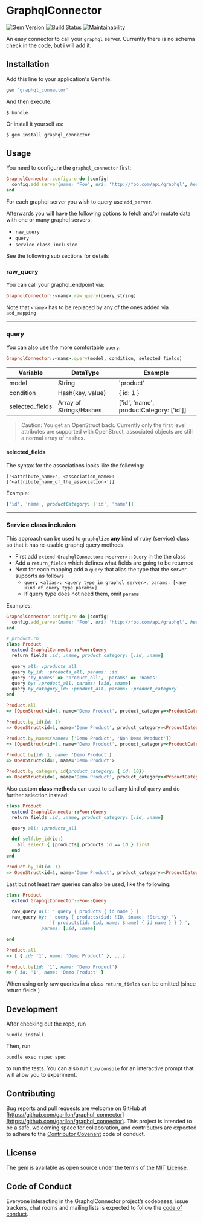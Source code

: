 
# GraphqlConnector

[![Gem
Version](https://badge.fury.io/rb/graphql_connector.svg)](https://badge.fury.io/rb/graphql_connector)
[![Build
Status](https://travis-ci.org/Garllon/graphql_connector.svg?branch=master)](https://travis-ci.org/Garllon/graphql_connector)
[![Maintainability](https://api.codeclimate.com/v1/badges/548db3cf0d078b379c84/maintainability)](https://codeclimate.com/github/Garllon/graphql_connector/maintainability)

An easy connector to call your `graphql` server. Currently there is no schema
check in the code, but i will add it.

## Installation

Add this line to your application's Gemfile:

```ruby
gem 'graphql_connector'
```

And then execute:

    $ bundle

Or install it yourself as:

    $ gem install graphql_connector

## Usage

You need to configure the `graphql_connector` first:
``` ruby
GraphqlConnector.configure do |config|
  config.add_server(name: 'Foo', uri: 'http://foo.com/api/graphql', headers: {})
end
```

For each graphql server you wish to query use `add_server`.

Afterwards you will have the following options to fetch and/or mutate data with
one or many graphql servers:

* `raw_query`
* `query`
* `service class inclusion`

See the following sub sections for details

### raw_query

You can call your graphql_endpoint via:
```ruby
GraphqlConnector::<name>.raw_query(query_string)
```

Note that `<name>` has to be replaced by any of the ones added via `add_mapping`

---
### query

You can also use the more comfortable `query`:
```ruby
GraphqlConnector::<name>.query(model, condition, selected_fields)
```

| Variable        | DataType                | Example                                 |
|----------------|-------------------------|------------------------------------------|
| model           | String                  | 'product'                               |
| condition       | Hash(key, value)        | { id: 1 }                               |
| selected_fields | Array of Strings/Hashes | ['id', 'name', productCategory: ['id']] |

> Caution:
> You get an OpenStruct back. Currently only the first level attributes are
> supported with OpenStruct, associated objects are still a normal array of
> hashes.

#### selected_fields

The syntax for the associations looks like the following:
```
['<attribute_name>', <association_name>: ['<attribute_name_of_the_association>']]
```

Example:
```ruby
['id', 'name', productCategory: ['id', 'name']]
```

---

### Service class inclusion

This approach can be used to `graphqlize` **any** kind of ruby (service) class
so that it has re-usable graphql query methods.

* First add `extend GraphqlConnector::<server>::Query` in the the class
* Add a `return_fields` which defines what fields are going to be returned
* Next for each mapping add a `query` that alias the type that the server supports as follows
  * `query <alias>: <query type in graphql server>, params: [<any kind of query type params>]`
  * If query type does not need them, omit `params`

Examples:

```ruby
GraphqlConnector.configure do |config|
  config.add_server(name: 'Foo', uri: 'http://foo.com/api/graphql', headers: {})
end

# product.rb
class Product
  extend GraphqlConnector::Foo::Query
  return_fields :id, :name, product_category: [:id, :name]

  query all: :products_all
  query by_id: :products_all, params: :id
  query 'by_names' => 'product_all', 'params' => 'names'
  query by: :product_all, params: [:id, :name]
  query by_category_id: :product_all, params: :product_category
end

Product.all
=> [OpenStruct<id=1, name='Demo Product', product_category=<ProductCategory<id=10, name='Demo Category'>>, ...]

Product.by_id(id: 1)
=> OpenStruct<id=1, name='Demo Product', product_category=<ProductCategory<id=10, name='Demo Category'>>

Product.by_names(names: ['Demo Product', 'Non Demo Product'])
=> [OpenStruct<id=1, name='Demo Product', product_category=<ProductCategory<id=10, name='Demo Category'>>, Product<id=2, name='Demo Product' ...]

Product.by(id: 1, name: 'Demo Product')
=> OpenStruct<id=1, name='Demo Product'>

Product.by_category_id(product_category: { id: 10})
=> OpenStruct<id=1, name='Demo Product', product_category=<ProductCategory<id=10, name='Demo Category'>>
```

Also custom **class methods** can used to call any kind of `query` and do further selection instead:

```ruby
class Product
  extend GraphqlConnector::Foo::Query
  return_fields :id, :name, product_category: [:id, :name]

  query all: :products_all

  def self.by_id(id:)
    all.select { |products| products.id == id }.first
  end
end

Product.by_id(id: 1)
=> OpenStruct<id=1, name='Demo Product', product_category=<ProductCategory<id=10, name='Demo Category'>>
```

Last but not least raw queries can also be used, like the following:

```ruby
class Product
  extend GraphqlConnector::Foo::Query

  raw_query all: ' query { products { id name } } '
  raw_query by: ' query { products($id: !ID, $name: !String) '\
                '{ products(id: $id, name: $name) { id name } } } ',
             params: [:id, :name]

end

Product.all
=> [ { id: '1', name: 'Demo Product' }, ...]

Product.by(id: '1', name: 'Demo Product')
=> { id: '1', name: 'Demo Product' }

```

When using only raw queries in a class `return_fields` can be omitted (since return fields )

## Development

After checking out the repo, run
```shell
bundle install
```

Then, run
```shell
bundle exec rspec spec
```
to run the tests.
You can also run `bin/console` for an interactive prompt that will allow you to experiment.

## Contributing

Bug reports and pull requests are welcome on GitHub at [https://github.com/garllon/graphql_connector](https://github.com/garllon/graphql_connector). This project is intended to be a safe, welcoming space for collaboration, and contributors are expected to adhere to the [Contributor Covenant](http://contributor-covenant.org) code of conduct.

## License

The gem is available as open source under the terms of the [MIT License](https://opensource.org/licenses/MIT).

## Code of Conduct

Everyone interacting in the GraphqlConnector project’s codebases, issue trackers, chat rooms and mailing lists is expected to follow the [code of conduct](https://github.com/[USERNAME]/graphql_connector/blob/master/CODE_OF_CONDUCT.md).
